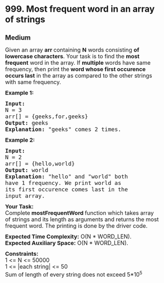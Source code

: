 # 999. Most frequent word in an array of strings
## Medium 
<div class="problem-statement" style="user-select: auto;">
                <p style="user-select: auto;"></p><p style="user-select: auto;"><span style="font-size: 18px; user-select: auto;">Given an array <strong style="user-select: auto;">arr </strong>containing <strong style="user-select: auto;">N</strong> words consisting <strong style="user-select: auto;">of lowercase characters</strong>. Your task is to find the <strong style="user-select: auto;">most frequent</strong> word in the array. If <strong style="user-select: auto;">multiple </strong>words have same frequency, then print the<strong style="user-select: auto;"> word whose first occurence occurs last</strong> in the array as compared to the other strings with same frequency.</span></p>

<p style="user-select: auto;"><strong style="user-select: auto;"><span style="font-size: 18px; user-select: auto;">Example 1:</span></strong></p>

<pre style="user-select: auto;"><strong style="user-select: auto;"><span style="font-size: 18px; user-select: auto;">Input:
</span></strong><span style="font-size: 18px; user-select: auto;">N = 3
arr[] = {geeks,for,geeks}
<strong style="user-select: auto;">Output: </strong>geeks<strong style="user-select: auto;">
Explanation: </strong>"geeks" comes 2 times.</span>
</pre>

<p style="user-select: auto;"><strong style="user-select: auto;"><span style="font-size: 18px; user-select: auto;">Example 2:</span></strong></p>

<pre style="user-select: auto;"><strong style="user-select: auto;"><span style="font-size: 18px; user-select: auto;">Input:
</span></strong><span style="font-size: 18px; user-select: auto;">N = 2
arr[] = {hello,world}
<strong style="user-select: auto;">Output: </strong>world<strong style="user-select: auto;">
Explanation: </strong>"hello" and "world" both
have 1 frequency. We print world as
its first occurence comes last in the
input array.</span></pre>

<p style="user-select: auto;"><span style="font-size: 18px; user-select: auto;"><strong style="user-select: auto;">Your Task:</strong><br style="user-select: auto;">
Complete<strong style="user-select: auto;">&nbsp;mostFrequentWord&nbsp;</strong>function which takes array of strings and its length as arguments and returns the most frequent word. The printing is done by the driver code.</span></p>

<p style="user-select: auto;"><span style="font-size: 18px; user-select: auto;"><strong style="user-select: auto;">Expected Time Complexity:</strong>&nbsp;O(N * WORD_LEN).<br style="user-select: auto;">
<strong style="user-select: auto;">Expected Auxiliary Space:</strong>&nbsp;O(N * WORD_LEN).</span></p>

<div style="user-select: auto;"><span style="font-size: 18px; user-select: auto;"><strong style="user-select: auto;">Constraints:</strong><br style="user-select: auto;">
1 &lt;= N &lt;= 50000<br style="user-select: auto;">
1 &lt;= |each string| &lt;= 50</span></div>

<div style="user-select: auto;"><span style="font-size: 18px; user-select: auto;">Sum of length of every string does not exceed&nbsp;5*10<sup style="user-select: auto;">5</sup></span></div>
 <p style="user-select: auto;"></p>
            </div>